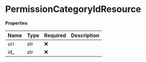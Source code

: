 # PermissionCategoryIdResource

**Properties**

| Name | Type | Required | Description |
| :--- | :--- | :------- | :---------- |
| uri  | str  | ❌       |             |
| id\_ | str  | ❌       |             |

<!-- This file was generated by liblab | https://liblab.com/ -->
